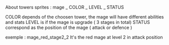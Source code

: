 About towers sprites : 
mage _ COLOR _ LEVEL _ STATUS

COLOR depends of the choosen tower, the mage will have different abilities and stats
LEVEL is if the mage is upgrade ( 3 stages in total)
STATUS correspond as the position of the mage ( attack or defence )

exemple : mage_red_stage2_2
It's the red mage at level 2 in attack position